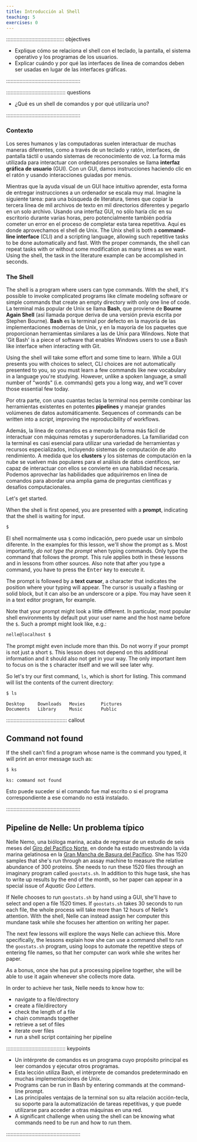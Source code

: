 ```yaml
---
title: Introducción al Shell
teaching: 5
exercises: 0
---
```


::::::::::::::::::::::::::::::::::::::: objectives

- Explique cómo se relaciona el shell con el teclado, la pantalla, el sistema operativo y los programas de los usuarios.
- Explicar cuándo y por qué las interfaces de línea de comandos deben ser usadas en lugar de las interfaces gráficas.

:::::::::::::::::::::::::::::::::::::::::::::::::: <!--- -->

:::::::::::::::::::::::::::::::::::::::: questions

- ¿Qué es un shell de comandos y por qué utilizaría uno?

:::::::::::::::::::::::::::::::::::::::::::::::::: <!--- -->

### Contexto

Los seres humanos y las computadoras suelen interactuar de muchas maneras diferentes, como a través de un teclado y ratón, interfaces, de pantalla táctil o usando sistemas de reconocimiento de voz. La forma más utilizada para interactuar con ordenadores personales se llama **interfaz gráfica de usuario** (GUI). Con un GUI, damos instrucciones haciendo clic en el ratón y usando interacciones guiadas por menús.

Mientras que la ayuda visual de un GUI hace intuitivo aprender, esta forma de entregar instrucciones a un ordenador se escala muy mal. Imagine la siguiente tarea: para una búsqueda de literatura, tienes que copiar la tercera línea de mil archivos de texto en mil directorios diferentes y pegarlo en un solo archivo. Usando una interfaz GUI, no sólo haría clic en su escritorio durante varias horas, pero potencialmente también podría cometer un error en el proceso de completar esta tarea repetitiva. Aquí es donde aprovechamos el shell de Unix. The Unix shell is both a **command-line interface** (CLI) and a scripting language, allowing such repetitive tasks to be done automatically and fast. With the proper commands, the shell can repeat tasks with or without some modification as many times as we want. Using the shell, the task in the literature example can be accomplished in seconds.

### The Shell

The shell is a program where users can type commands. With the shell, it's possible to invoke complicated programs like climate modeling software or simple commands that create an empty directory with only one line of code. La terminal más popular de Unix se llama **Bash**, que proviene de **Bourne Again Shell** (así llamada porque deriva de una versión previa escrita por Stephen Bourne). **Bash** es la terminal por defecto en la mayoría de las implementaciones modernas de Unix, y en la mayoría de los paquetes que proporcionan herramientas similares a las de Unix para Windows. Note that 'Git Bash' is a piece of software that enables Windows users to use a Bash like interface when interacting with Git.

Using the shell will take some effort and some time to learn. While a GUI presents you with choices to select, CLI choices are not automatically presented to you, so you must learn a few commands like new vocabulary in a language you're studying. However, unlike a spoken language, a small number of "words" (i.e. commands) gets you a long way, and we'll cover those essential few today.

Por otra parte, con unas cuantas teclas la terminal nos permite combinar las herramientas existentes en potentes **pipelines** y manejar grandes volúmenes de datos automáticamente. Sequences of commands can be written into a *script*, improving the reproducibility of workflows.

Además, la línea de comandos es a menudo la forma más fácil de interactuar con máquinas remotas y superordenadores. La familiaridad con la terminal es casi esencial para utilizar una variedad de herramientas y recursos especializados, incluyendo sistemas de computación de alto rendimiento. A medida que los **clusters** y los sistemas de computación en la nube se vuelven más populares para el análisis de datos científicos, ser capaz de interactuar con ellos se convierte en una habilidad necesaria. Podemos aprovechar las habilidades que adquiriremos en línea de comandos para abordar una amplia gama de preguntas científicas y desafíos computacionales.

Let's get started.

When the shell is first opened, you are presented with a **prompt**, indicating that the shell is waiting for input.

```bash
$
```

El shell normalmente usa `$` como indicación, pero puede usar un símbolo diferente. In the examples for this lesson, we'll show the prompt as `$`. Most importantly, *do not type the prompt* when typing commands. Only type the command that follows the prompt. This rule applies both in these lessons and in lessons from other sources. Also note that after you type a command, you have to press the <kbd>Enter</kbd> key to execute it.

The prompt is followed by a **text cursor**, a character that indicates the position where your typing will appear. The cursor is usually a flashing or solid block, but it can also be an underscore or a pipe. You may have seen it in a text editor program, for example.

Note that your prompt might look a little different. In particular, most popular shell environments by default put your user name and the host name before the `$`. Such a prompt might look like, e.g.:

```bash
nelle@localhost $
```

The prompt might even include more than this. Do not worry if your prompt is not just a short `$`. This lesson does not depend on this additional information and it should also not get in your way. The only important item to focus on is the `$` character itself and we will see later why.

So let's try our first command, `ls`, which is short for listing. This command will list the contents of the current directory:

```bash
$ ls
```

```output
Desktop     Downloads   Movies      Pictures
Documents   Library     Music       Public
```

:::::::::::::::::::::::::::::::::::::::::  callout

## Command not found

If the shell can't find a program whose name is the command you typed, it will print an error message such as:

```bash
$ ks
```

```output
ks: command not found
```

Esto puede suceder si el comando fue mal escrito o si el programa correspondiente a ese comando no está instalado.


:::::::::::::::::::::::::::::::::::::::::::::::::: <!--- -->

## Pipeline de Nelle: Un problema típico

Nelle Nemo, una bióloga marina, acaba de regresar de un estudio de seis meses del [Giro del Pacífico Norte](https://en.wikipedia.org/wiki/North_Pacific_Gyre), en donde ha estado muestreando la vida marina gelatinosa en la [Gran Mancha de Basura del Pacífico](https://en.wikipedia.org/wiki/Great_Pacific_Garbage_Patch). She has 1520 samples that she's run through an assay machine to measure the relative abundance of 300 proteins. She needs to run these 1520 files through an imaginary program called `goostats.sh`. In addition to this huge task, she has to write up results by the end of the month, so her paper can appear in a special issue of *Aquatic Goo Letters*.

If Nelle chooses to run `goostats.sh` by hand using a GUI, she'll have to select and open a file 1520 times. If `goostats.sh` takes 30 seconds to run each file, the whole process will take more than 12 hours of Nelle's attention. With the shell, Nelle can instead assign her computer this mundane task while she focuses her attention on writing her paper.

The next few lessons will explore the ways Nelle can achieve this. More specifically, the lessons explain how she can use a command shell to run the `goostats.sh` program, using loops to automate the repetitive steps of entering file names, so that her computer can work while she writes her paper.

As a bonus, once she has put a processing pipeline together, she will be able to use it again whenever she collects more data.

In order to achieve her task, Nelle needs to know how to:

- navigate to a file/directory
- create a file/directory
- check the length of a file
- chain commands together
- retrieve a set of files
- iterate over files
- run a shell script containing her pipeline



:::::::::::::::::::::::::::::::::::::::: keypoints

- Un intérprete de comandos es un programa cuyo propósito principal es leer comandos y ejecutar otros programas.
- Esta lección utiliza Bash, el intérprete de comandos predeterminado en muchas implementaciones de Unix.
- Programs can be run in Bash by entering commands at the command-line prompt.
- Las principales ventajas de la terminal son su alta relación acción-tecla, su soporte para la automatización de tareas repetitivas, y que puede utilizarse para acceder a otras máquinas en una red.
- A significant challenge when using the shell can be knowing what commands need to be run and how to run them.

:::::::::::::::::::::::::::::::::::::::::::::::::: <!--- -->


